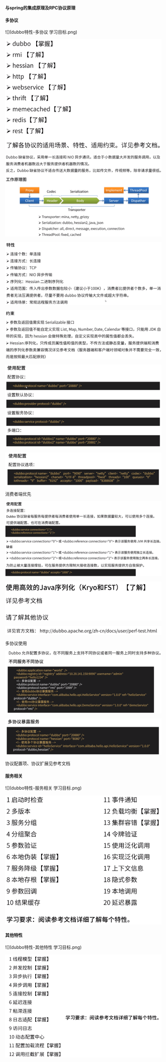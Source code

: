 **与spring的集成原理及RPC协议原理**



#### 多协议

![](dubbo特性-多协议 学习目标.png)



![](dubbo支持多种协议.png)



![](dubbo协议1.png)



![](dubbo协议2.png)



![](dubbo协议3.png)



![](dubbo协议4.png)



![](dubbo协议5.png)



消费者端优先

![](dubbo协议6.png)



![](dubbo协议7.png)



![](各个协议性能测试.png)



多协议使用

![](多协议使用1.png)



![](多协议使用2.png)



协议配置项、协议扩展见参考文档



#### 服务相关

![](dubbo特性-服务相关 学习目标.png)



![](服务相关特性.png)



#### 其他特性

![](dubbo特性-其他特性 学习目标.png)



![](其他特性.png)

